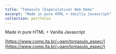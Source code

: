 ```yaml
---
title: "Tomasulo (Especulative) Web Demo"
excerpt: "Made in pure HTML + Vanilla Javascript"
collection: portfolio
---
```


Made in pure HTML + Vanilla Javascript

[https://www.comp.ita.br/~gam/tomasulo_espec/](https://www.comp.ita.br/~gam/tomasulo_espec/)
